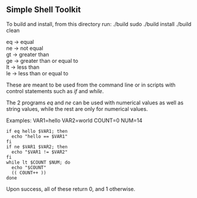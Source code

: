 Simple Shell Toolkit
---------

To build and install, from this directory run:
    ./build
    sudo ./build install
    ./build clean

eq -> equal <br />
ne -> not equal <br />
gt -> greater than <br />
ge -> greater than or equal to <br />
lt -> less than <br />
le -> less than or equal to <br />

These are meant to be used from the command line or in scripts with control statements such as *if* and *while*.

The 2 programs *eq* and *ne* can be used with numerical values as well as string values, while the rest are only for numerical values.

Examples:
    VAR1=hello
    VAR2=world
    COUNT=0
    NUM=14

    if eq hello $VAR1; then
      echo "hello == $VAR1"
    fi
    if ne $VAR1 $VAR2; then
      echo "$VAR1 != $VAR2"
    fi
    while lt $COUNT $NUM; do
      echo "$COUNT"
      (( COUNT++ ))
    done

Upon success, all of these return 0, and 1 otherwise.
